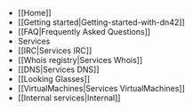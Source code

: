  * [[Home]]
  * [[Getting started|Getting-started-with-dn42]]
  * [[FAQ|Frequently Asked Questions]]
 * Services
  * [[IRC|Services IRC]]
  * [[Whois registry|Services Whois]]
  * [[DNS|Services DNS]]
  * [[Looking Glasses]]
  * [[VirtualMachines|Services VirtualMachines]]
  * [[Internal services|Internal]]